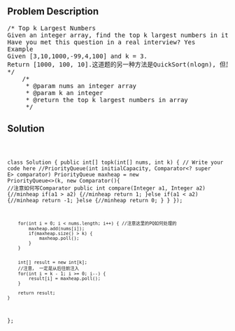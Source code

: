 <!--
<style>
  body { font-family: Arial, sans-serif; }
  .container { max-width: 100%; margin: 0 auto; padding: 10px; }
  .comment-block { max-width: 30%; background-color: #f9f9f9; padding: 10px; border-left: 5px solid #ccc; overflow-wrap: break-word; white-space: pre-wrap; }
  .code-block { background-color: #f4f4f4; padding: 10px; border: 1px solid #ddd; overflow-wrap: break-word; white-space: pre-wrap; }
</style>
-->

<div class='container'>
<h2>Problem Description</h2>
<div class='comment-block'>
<pre>
/* Top k Largest Numbers
Given an integer array, find the top k largest numbers in it.
Have you met this question in a real interview? Yes
Example
Given [3,10,1000,-99,4,100] and k = 3.
Return [1000, 100, 10].这道题的另一种方法是QuickSort(nlogn), 但显然没有PQ好(O(n). S(k))
*/
    /*
     * @param nums an integer array
     * @param k an integer
     * @return the top k largest numbers in array
     */
</pre>
</div>

<h2>Solution</h2>
<div class='code-block'>
<pre><code class='language-java'>

class Solution {
    public int[] topk(int[] nums, int k) {
        // Write your code here
        //PriorityQueue(int initialCapacity, Comparator<? super E> comparator)
        PriorityQueue<Integer> maxheap = new PriorityQueue<>(k, new Comparator<Integer>(){ //注意如何写Comparator
            public int compare(Integer a1, Integer a2) {//minheap
                if(a1 > a2) {//minheap
                    return 1;
                }else if(a1 < a2) {//minheap
                    return -1;
                }else {//minheap
                    return 0;
                }
            }
        });
        
        for(int i = 0; i < nums.length; i++) { //注意这里的PQ如何处理的
            maxheap.add(nums[i]);
            if(maxheap.size() > k) {
                maxheap.poll();
            }
        }
        
        
        int[] result = new int[k];
        //注意， 一定是从后往前注入
        for(int i = k - 1; i >= 0; i--) {
            result[i] = maxheap.poll();
        }
        
        return result;
    }
};
</code></pre>
</div>
</div>

